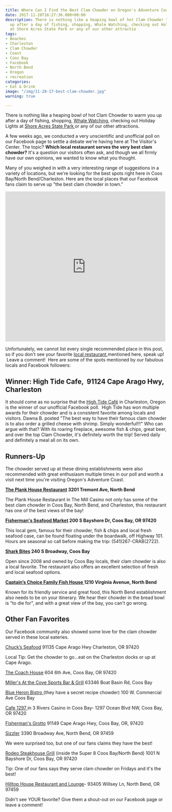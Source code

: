 ```yaml
---
title: Where Can I Find the Best Clam Chowder on Oregon's Adventure Coast?
date: 2017-11-28T16:27:36.000+00:00
description: There is nothing like a heaping bowl of hot Clam Chowder to warm you
  up after a day of fishing, shopping, Whale Watching, checking out Holiday Lights
  at Shore Acres State Park or any of our other attractio
tags:
- Beaches
- Charleston
- Clam Chowder
- Coast
- Coos Bay
- Facebook
- North Bend
- Oregon
- recreation
categories:
- Eat & Drink
image: "/img/11-28-17-best-clam-chowder.jpg"
warning: true

---
```

There is nothing like a heaping bowl of hot Clam Chowder to warm you up after a day of fishing, shopping, <a href="http://oregonsadventurecoast.com/listings/whale-watching-week-at-cape-arago/" target="_blank" rel="noopener noreferrer">Whale Watching</a>, checking out Holiday Lights at <a href="http://oregonstateparks.org/index.cfm?do=parkPage.dsp_parkPage&amp;parkId=68" target="_blank" rel="noopener noreferrer">Shore Acres State Park </a>or any of our other attractions.



A few weeks ago, we conducted a very unscientific and unofficial poll on our Facebook page to settle a debate we're having here at The Visitor's Center. The topic? <strong>Which local restaurant serves the very best clam chowder?</strong> It's a question our visitors often ask, and though we all firmly have our own opinions, we wanted to know what you thought.



Many of you weighed in with a very interesting range of suggestions in a variety of locations, but we're looking for the best spots right here in Coos Bay/North Bend/Charleston. Here are the local places that our Facebook fans claim to serve up "the best clam chowder in town."



<iframe style="border: none; overflow: hidden;" src="https://www.facebook.com/plugins/post.php?href=https%3A%2F%2Fwww.facebook.com%2FOregonsAdventureCoast%2Fphotos%2Fa.207518371691.133140.82265516691%2F10155823630636692%2F%3Ftype%3D3&amp;width=500" width="500" height="467" frameborder="0" scrolling="no"></iframe>



Unfortunately, we cannot list every single recommended place in this post, so if you don't see your favorite <a href="http://www.oregonsadventurecoast.com/eat-drink/" target="_blank" rel="noopener noreferrer">local restaurant </a>mentioned here, speak up!  Leave a comment!  Here are some of the spots mentioned by our fabulous locals and Facebook followers:

<h2>Winner: High Tide Cafe,  91124 Cape Arago Hwy, Charleston</h2>

It should come as no surprise that the <a href="http://hightidecafeoregon.com/" target="_blank" rel="noopener noreferrer">High Tide Café</a> in Charleston, Oregon is the winner of our unofficial Facebook poll.  High Tide has won multiple awards for their chowder and is a consistent favorite among locals and visitors. Dawna B. posted "The best way to have their famous clam chowder is to also order a grilled cheese with shrimp. Simply wonderful!!!" Who can argue with that? With its roaring fireplace, awesome fish &amp; chips, great beer, and over the top Clam Chowder, it's definitely worth the trip! Served daily and definitely a meal all on its own.



<h2>Runners-Up</h2>

The chowder served up at these dining establishments were also recommended with great enthusiasm multiple times in our poll and worth a visit next time you're visiting Oregon's Adventure Coast.



<b><a href="https://www.themillcasino.com/dining/plank-house/" target="_blank" rel="noopener noreferrer">The Plank House Restaurant</a> 3201 Tremont Ave, North Bend</b>

The Plank House Restaurant in The Mill Casino not only has some of the best clam chowder in Coos Bay, North Bend, and Charleston, this restaurant has one of the best views of the bay!



<b><a href="http://fishermensseafoodmarket.com/" target="_blank" rel="noopener noreferrer">Fisherman's Seafood Market</a> 200 S Bayshore Dr, Coos Bay, OR 97420</b>

This local gem, famous for their chowder, fish &amp; chips and local fresh seafood case, can be found floating under the boardwalk, off Highway 101. Hours are seasonal so call before making the trip: (541)267-CRAB(2722).



<strong><a href="http://www.sharkbites.cafe/" target="_blank" rel="noopener noreferrer">Shark Bites</a> 240 S Broadway, Coos Bay</strong>

Open since 2008 and owned by Coos Bay locals, their clam chowder is also a local favorite. The restaurant also offers an excellent selection of fresh and local seafood options.



<strong><a href="http://www.captainschoicefishhouse.com/" target="_blank" rel="noopener noreferrer">Captain’s Choice Family Fish House </a> 1210 Virginia Avenue, North Bend</strong>

Known for its friendly service and great food, this North Bend establishment also needs to be on your itinerary. We hear their chowder in the bread bowl is "to die for", and with a great view of the bay, you can't go wrong.

<h2><strong>Other Fan Favorites</strong></h2>

Our Facebook community also showed some love for the clam chowder served in these local eateries.



<a href="http://www.chucksseafood.com/">Chuck’s Seafood</a> 91135 Cape Arago Hwy Charleston, OR 97420

Local Tip: Get the chowder to go...eat on the Charleston docks or up at Cape Arago.



<a href="http://www.thecoachhousecoosbayor.com/">The Coach House</a> 604 6th Ave, Coos Bay, OR 97420



<a href="https://www.millersatthecove.rocks/" target="_blank" rel="noopener noreferrer">Miller's At the Cove Sports Bar &amp; Grill</a> 63346 Boat Basin Rd, Coos Bay



<a href="http://www.blueheronbistro.com/" target="_blank" rel="noopener noreferrer">Blue Heron Bistro </a>(they have a secret recipe chowder) 100 W. Commercial Ave Coos Bay



<a href="http://threeriverscasino.com/coos_bay_restaurant">Cafe 1297 </a>in 3 Rivers Casino in Coos Bay- 1297 Ocean Blvd NW, Coos Bay, OR 97420



<a href="http://www.fishermansgrottoinc.com/" target="_blank" rel="noopener noreferrer">Fisherman's Grotto</a> 91149 Cape Arago Hwy, Coos Bay, OR, 97420



<a href="http://www.sizzler.com/">Sizzler</a> <span class="_Xbe">3390 Broadway Ave, North Bend, OR 97459</span>

We were surprised too, but one of our fans claims they have the best!



<a href="https://www.rodeosteakhousegrill.com/">Rodeo Steakhouse Grill</a> (inside the Super 8 Coos Bay/North Bend) 1001 N Bayshore Dr, Coos Bay, OR 97420

Tip: One of our fans says they serve clam chowder on Fridays and it's the best!



<a href="http://hilltophouserestaurant.com/">Hilltop House Restaurant and Lounge</a>- 93405 Willsey Ln, North Bend, OR 97459



Didn't see YOUR favorite? Give them a shout-out on our Facebook page or leave a comment!



&nbsp;